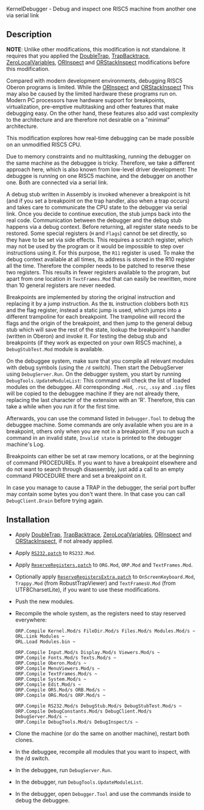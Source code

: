 KernelDebugger - Debug and inspect one RISC5 machine from another one via serial link

Description
-----------

**NOTE**: Unlike other modifications, this modification is not standalone. It requires that
you applied the [DoubleTrap](../DoubleTrap/README.md), [TrapBacktrace](../TrapBacktrace/README.md),
[ZeroLocalVariables](../ZeroLocalVariables/README.md), [ORInspect](../ORInspect/README.md)
and [ORStackInspect](../ORStackInspect/README.md) modifications before this modification.

Compared with modern development environments, debugging RISC5 Oberon programs is limited.
While the [ORInspect](../ORInspect/README.md) and [ORStackInspect](../ORStackInspect/README.md)
This may also be caused by the limited hardware these programs run on. Modern PC processors
have hardware support for breakpoints, virtualization, pre-emptive multitasking and other
features that make debugging easy. On the other hand, these features also add vast complexity
to the architecture and are therefore not desirable on a "minimal" architecture.

This modification explores how real-time debugging can be made possible on an unmodified
RISC5 CPU.

Due to memory constraints and no multitasking, running the debugger on the same machine as
the debuggee is tricky. Therefore, we take a different approach here, which is also known
from low-level driver development: The debuggee is running on one RISC5 machine, and the
debugger on another one. Both are connected via a serial link.

A debug stub written in Assembly is invoked whenever a breakpoint is hit (and if you set a
breakpoint on the trap handler, also when a trap occurs) and takes care to communicate the
CPU state to the debugger via serial link. Once you decide to continue execution, the stub
jumps back into the real code. Communication between the debugger and the debug stub happens
via a debug context. Before returning, all register state needs to be restored. Some special
registers (`H` and `Flags`) cannot be set directly, so they have to be set via side effects.
This requires a scratch register, which may not be used by the program or it would be impossible
to step over instructions using it. For this purpose, the `R11` register is used. To make the
debug context available at all times, its address is stored in the R10 register all the time.
Therefore the compiler needs to be patched to reserve these two registers. This results in fewer
registers available to the program, but apart from one location in `TextFrames.Mod` that can
easily be rewritten, more than 10 general registers are never needed.

Breakpoints are implemented by storing the original instruction and replacing it by a jump
instruction. As the `BL` instruction clobbers both `R15` and the flag register, instead a
static jump is used, which jumps into a different trampoline for each breakpoint. The
trampoline will record the flags and the origin of the breakpoint, and then jump to the general
debug stub which will save the rest of the state, lookup the breakpoint's handler (written in Oberon)
and invoke it. For testing the debug stub and breakpoints (if they work as expected on your own
RISC5 machine), a `DebugStubTest.Mod` module is available.

On the debuggee system, make sure that you compile all relevant modules with debug symbols
(using the `/d` switch). Then start the DebugServer using `DebugServer.Run`. On the debugger system,
you start by running `DebugTools.UpdateModuleList`: This command will check the list of loaded
modules on the debuggee. All corresponding `.Mod`, `.rsc`, `.ssy` and `.isy` files will be copied
to the debuggee machine if they are not already there, replacing the last character of the extension
with an 'R'. Therefore, this can take a while when you run it for the first time.

Afterwards, you can use the command listed in `Debugger.Tool` to debug the debuggee machine. Some
commands are only available when you are in a breakpoint, others only when you are not in a breakpoint.
If you run such a command in an invalid state, `Invalid state` is printed to the debugger machine's Log.

Breakpoints can either be set at raw memory locations, or at the beginning of command PROCEDUREs. If
you want to have a breakpoint elsewhere and do not want to search through disassembly, just add a call
to an empty command PROCEDURE there and set a breakpoint on it.

In case you manage to cause a TRAP in the debugger, the serial port buffer may contain some bytes
you don't want there. In that case you can call `DebugClient.Drain` before trying again.


Installation
------------

- Apply [DoubleTrap](../DoubleTrap/README.md), [TrapBacktrace](../TrapBacktrace/README.md),
  [ZeroLocalVariables](../ZeroLocalVariables/README.md), [ORInspect](../ORInspect/README.md)
  and [ORStackInspect](../ORStackInspect/README.md), if not already applied.

- Apply [`RS232.patch`](RS232.patch) to `RS232.Mod`.

- Apply [`ReserveRegisters.patch`](ReserveRegisters.patch) to `ORG.Mod`, `ORP.Mod`
  and `TextFrames.Mod`.

- Optionally apply [`ReserveRegistersExtra.patch`](ReserveRegistersExtra.patch) to
  `OnScreenKeyboard.Mod`, `Trappy.Mod` (from RobustTrapViewer) and `TextFramesU.Mod`
  (from UTF8CharsetLite), if you want to use these modifications.

- Push the new modules.

- Recompile the whole system, as the registers need to stay reserved everywhere:

      ORP.Compile Kernel.Mod/s FileDir.Mod/s Files.Mod/s Modules.Mod/s ~
      ORL.Link Modules ~
      ORL.Load Modules.bin ~

      ORP.Compile Input.Mod/s Display.Mod/s Viewers.Mod/s ~
      ORP.Compile Fonts.Mod/s Texts.Mod/s ~
      ORP.Compile Oberon.Mod/s ~
      ORP.Compile MenuViewers.Mod/s ~
      ORP.Compile TextFrames.Mod/s ~
      ORP.Compile System.Mod/s ~
      ORP.Compile Edit.Mod/s ~
      ORP.Compile ORS.Mod/s ORB.Mod/s ~
      ORP.Compile ORG.Mod/s ORP.Mod/s ~

      ORP.Compile RS232.Mod/s DebugStub.Mod/s DebugStubTest.Mod/s ~
      ORP.Compile DebugConstants.Mod/s DebugClient.Mod/s DebugServer.Mod/s ~
      ORP.Compile DebugTools.Mod/s DebugInspect/s ~

- Clone the machine (or do the same on another machine), restart both clones.

- In the debuggee, recompile all modules that you want to inspect, with the /d switch.

- In the debuggee, run `DebugServer.Run`.

- In the debugger, run `DebugTools.UpdateModuleList`.

- In the debugger, open `Debugger.Tool` and use the commands inside to debug the debuggee.
